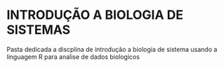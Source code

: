 # INTRODUÇÃO A BIOLOGIA DE SISTEMAS

Pasta dedicada a discplina de introdução a biologia de sistema usando a linguagem R para analise de dados biologicos
